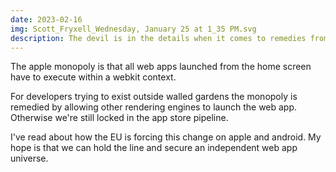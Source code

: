 ```yaml
---
date: 2023-02-16
img: Scott_Fryxell_Wednesday, January 25 at 1_35 PM.svg
description: The devil is in the details when it comes to remedies from monopoly stifling a marketplace
---
```


The apple monopoly is that all web apps launched from the home screen have to execute within a webkit context.

For developers trying to exist outside walled gardens the monopoly is remedied by allowing other rendering engines to launch the web app. Otherwise we're still locked in the app store pipeline.

I've read about how the EU is forcing this change on apple and android. My hope is that we can hold the line and secure an independent web app universe.
